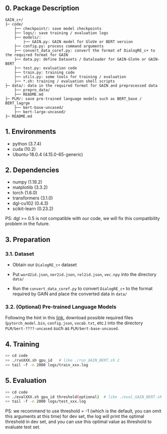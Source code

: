 ## 0. Package Description
```
GAIN_c+/
├─ code/
    ├── checkpoint/: save model checkpoints
    ├── logs/: save training / evaluation logs
    ├── models/:
        ├── GAIN.py: GAIN model for GloVe or BERT version
    ├── config.py: process command arguments
    ├── convert_data_coref.py: convert the format of DialogRE_c+ to the required format for GAIN 
    ├── data.py: define Datasets / Dataloader for GAIN-GloVe or GAIN-BERT
    ├── test.py: evaluation code
    ├── train.py: training code
    ├── utils.py: some tools for training / evaluation
    ├── *.sh: training / evaluation shell scripts
├─ data/: data in the required format for GAIN and preprocessed data
    ├── prepro_data/
    ├── README.md
├─ PLM/: save pre-trained language models such as BERT_base / BERT_lagrge
    ├── bert-base-uncased/
    ├── bert-large-uncased/
├─ README.md
```

## 1. Environments

- python         (3.7.4)
- cuda           (10.2)
- Ubuntu-18.0.4  (4.15.0-65-generic)

## 2. Dependencies

- numpy          (1.19.2)
- matplotlib     (3.3.2)
- torch          (1.6.0)
- transformers   (3.1.0)
- dgl-cu102      (0.4.3)
- scikit-learn   (0.23.2)

PS: dgl >= 0.5 is not compatible with our code, we will fix this compatibility problem in the future.

## 3. Preparation

### 3.1. Dataset
- Obtain our `DialogRE_c+` dataset 

- Put `word2id.json`, `ner2id.json`, `rel2id.json`, `vec.npy` into the directory `data/`

- Run the `convert_data_coref.py` to convert `DialogRE_c+` to the format required by GAIN and place the converted data in `data/`

### 3.2. (Optional) Pre-trained Language Models
Following the hint in this [link](http://viewsetting.xyz/2019/10/17/pytorch_transformers/?nsukey=v0sWRSl5BbNLDI3eWyUvd1HlPVJiEOiV%2Fk8adAy5VryF9JNLUt1TidZkzaDANBUG6yb6ZGywa9Qa7qiP3KssXrGXeNC1S21IyT6HZq6%2BZ71K1ADF1jKBTGkgRHaarcXIA5%2B1cUq%2BdM%2FhoJVzgDoM7lcmJg9%2Be6NarwsZzpwAbAwjHTLv5b2uQzsSrYwJEdPl7q9O70SmzCJ1VF511vwxKA%3D%3D), download possible required files (`pytorch_model.bin`, `config.json`, `vocab.txt`, etc.) into the directory `PLM/bert-????-uncased` such as `PLM/bert-base-uncased`.

## 4. Training

```bash
>> cd code
>> ./runXXX.sh gpu_id   # like ./run_GAIN_BERT.sh 2
>> tail -f -n 2000 logs/train_xxx.log
```

## 5. Evaluation

```bash
>> cd code
>> ./evalXXX.sh gpu_id threshold(optional)  # like ./eval_GAIN_BERT.sh 0 0.5521
>> tail -f -n 2000 logs/test_xxx.log
```

PS: we recommend to use threshold = -1 (which is the default, you can omit this arguments at this time) for dev set, 
the log will print the optimal threshold in dev set, and you can use this optimal value as threshold to evaluate test set.